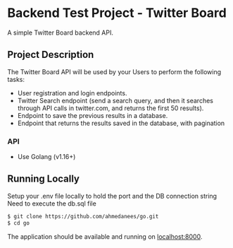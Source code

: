 # Backend Test Project - Twitter Board

A simple Twitter Board backend API. 

## Project Description
The Twitter Board API will be used by your Users to perform the following tasks:

- User registration and login endpoints.
- Twitter Search endpoint (send a search query, and then it searches through API calls in twitter.com, and returns the first 50 results).
- Endpoint to save the previous results in a database.
- Endpoint that returns the results saved in the database, with pagination

### API

- Use Golang (v1.16+)


## Running Locally

Setup your .env file locally to hold the port and the DB connection string
Need to execute the db.sql file 

```sh
$ git clone https://github.com/ahmedanees/go.git
$ cd go

```

The application should be available and running on [localhost:8000](http://localhost:8000/).

